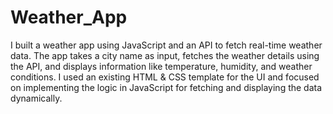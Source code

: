# Weather_App
I built a weather app using JavaScript and an API to fetch real-time weather data. 
The app takes a city name as input, fetches the weather details using the API, and displays information like temperature, humidity, and weather conditions. 
I used an existing HTML & CSS template for the UI and focused on implementing the logic in JavaScript for fetching and displaying the data dynamically.
